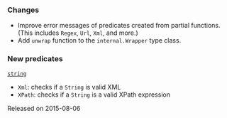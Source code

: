 ### Changes

* Improve error messages of predicates created from partial functions.
  (This includes `Regex`, `Url`, `Xml`, and more.)
* Add `unwrap` function to the `internal.Wrapper` type class.

### New predicates

[`string`](https://github.com/fthomas/refined/blob/v0.2.1/shared/src/main/scala/eu/timepit/refined/string.scala)

* `Xml`: checks if a `String` is valid XML
* `XPath`: checks if a `String` is a valid XPath expression

Released on 2015-08-06
